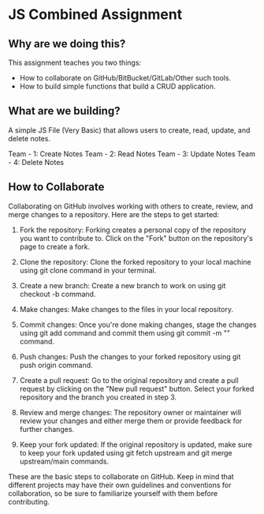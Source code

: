 # JS Combined Assignment

## Why are we doing this?

This assignment teaches you two things:
- How to collaborate on GitHub/BitBucket/GitLab/Other such tools.
- How to build simple functions that build a CRUD application.

## What are we building?

A simple JS File (Very Basic) that allows users to create, read, update, and delete notes.

Team - 1: Create Notes
Team - 2: Read Notes
Team - 3: Update Notes
Team - 4: Delete Notes

## How to Collaborate

Collaborating on GitHub involves working with others to create, review, and merge changes to a repository. Here are the steps to get started:

1. Fork the repository: Forking creates a personal copy of the repository you want to contribute to. Click on the "Fork" button on the repository's page to create a fork.

2. Clone the repository: Clone the forked repository to your local machine using git clone <forked repository URL> command in your terminal.

3. Create a new branch: Create a new branch to work on using git checkout -b <new-branch-name> command.

4. Make changes: Make changes to the files in your local repository.

5. Commit changes: Once you're done making changes, stage the changes using git add <file-name> command and commit them using git commit -m "<commit-message>" command.

6. Push changes: Push the changes to your forked repository using git push origin <new-branch-name> command.

7. Create a pull request: Go to the original repository and create a pull request by clicking on the "New pull request" button. Select your forked repository and the branch you created in step 3.

8. Review and merge changes: The repository owner or maintainer will review your changes and either merge them or provide feedback for further changes.

9. Keep your fork updated: If the original repository is updated, make sure to keep your fork updated using git fetch upstream and git merge upstream/main commands.

These are the basic steps to collaborate on GitHub. Keep in mind that different projects may have their own guidelines and conventions for collaboration, so be sure to familiarize yourself with them before contributing.